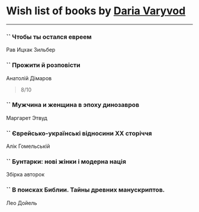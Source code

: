 # Wish list of books by [Daria Varyvod](https://www.facebook.com/profile.php?id=829893410524253)
---

### `` Чтобы ты остался евреем
Рав Ицхак Зильбер

### `` Прожити й розповісти
Анатолій Дімаров
> 8/10

### `` Мужчина и женщина в эпоху динозавров
Маргарет Этвуд

### `` Єврейсько-українські відносини ХХ сторіччя
Алік Гомельській

### `` Бунтарки: нові жінки і модерна нація
Збірка авторок

### `` В поисках Библии. Тайны древних манускриптов.
Лео Дойель

